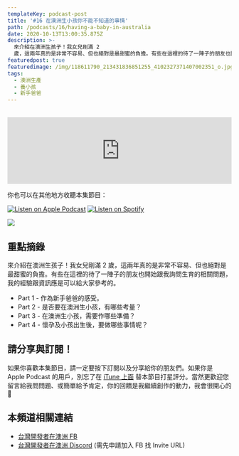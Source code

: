 ```yaml
---
templateKey: podcast-post
title: '#16 在澳洲生小孩你不能不知道的事情'
path: /podcasts/16/having-a-baby-in-australia
date: 2020-10-13T13:00:35.875Z
description: >-
  來介紹在澳洲生孩子！我女兒剛滿 2
  歲，這兩年真的是非常不容易、但也絕對是最甜蜜的負擔。有些在這裡的待了一陣子的朋友也開始跟我詢問生育的相關問題，我的經驗跟資訊應是可以給大家參考的。
featuredpost: true
featuredimage: /img/118611790_213431836851255_4102327371407002351_o.jpg
tags:
  - 澳洲生產
  - 養小孩
  - 新手爸爸
---
```

<br/>

<iframe src="https://www.listennotes.com/embedded/e/60571cf15ad64a59bb72405db77bc37d/" height="150px" width="100%" style="width: 1px; min-width: 100%;" frameborder="0" scrolling="no"></iframe>

你也可以在其他地方收聽本集節目：

[![Listen on Apple Podcast](/img/apple_badge.svg)](https://apple.co/34Vp1nG) [![Listen on Spotify](/img/spotify-badge-165x40.svg)](https://spoti.fi/2SUcZFh)

![](/img/118611790_213431836851255_4102327371407002351_o.jpg)

## 重點摘錄

來介紹在澳洲生孩子！我女兒剛滿 2 歲，這兩年真的是非常不容易、但也絕對是最甜蜜的負擔。有些在這裡的待了一陣子的朋友也開始跟我詢問生育的相關問題，我的經驗跟資訊應是可以給大家參考的。

* Part 1 - 作為新手爸爸的感受。 
* Part 2 - 是否要在澳洲生小孩，有哪些考量？
* Part 3 - 在澳洲生小孩，需要作哪些準備？
* Part 4 - 懷孕及小孩出生後，要做哪些事情呢？

## 請分享與訂閱！

如果你喜歡本集節目，請一定要按下訂閱以及分享給你的朋友們。如果你是 Apple Podcast 的用戶，別忘了在 [iTune 上面](https://podcasts.apple.com/au/podcast/flycoder-%E9%A3%9B%E8%A1%8C%E9%96%8B%E7%99%BC%E8%80%85/id1479619488) 替本節目打星評分。當然更歡迎您留言給我問問題、或簡單給予肯定，你的回饋是我繼續創作的動力，我會很開心的 🙏

## 本頻道相關連結

* [台灣開發者在澳洲 FB](https://www.facebook.com/groups/1093925090649556)
* [台灣開發者在澳洲 Discord](https://discord.gg/23KQEcE) (需先申請加入 FB 找 Invite URL)<br/><br/>

